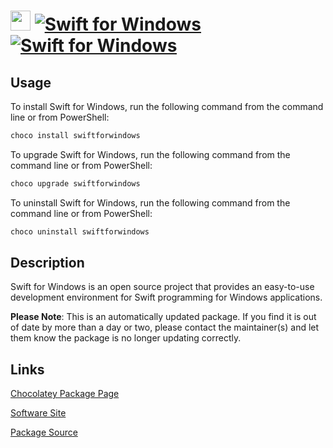 ﻿# <img src="https://cdn.jsdelivr.net/gh/mkevenaar/chocolatey-packages@0559168c31d243f6d0803426064a0513df5cd34b/icons/swiftforwindows.png" width="32" height="32"/> [![Swift for Windows](https://img.shields.io/chocolatey/v/swiftforwindows.svg?label=Swift+for+Windows)](https://chocolatey.org/packages/swiftforwindows) [![Swift for Windows](https://img.shields.io/chocolatey/dt/swiftforwindows.svg)](https://chocolatey.org/packages/swiftforwindows)

## Usage
To install Swift for Windows, run the following command from the command line or from PowerShell:
```powershell
choco install swiftforwindows
```

To upgrade Swift for Windows, run the following command from the command line or from PowerShell:
```powershell
choco upgrade swiftforwindows
```

To uninstall Swift for Windows, run the following command from the command line or from PowerShell:
```powershell
choco uninstall swiftforwindows
```

## Description
Swift for Windows is an open source project that provides an easy-to-use development environment for Swift programming for Windows applications.

**Please Note**: This is an automatically updated package. If you find it is
out of date by more than a day or two, please contact the maintainer(s) and
let them know the package is no longer updating correctly.



## Links
[Chocolatey Package Page](https://chocolatey.org/packages/swiftforwindows)

[Software Site](https://swiftforwindows.github.io/)

[Package Source](https://github.com/mkevenaar/chocolatey-packages/tree/master/automatic/swiftforwindows)

